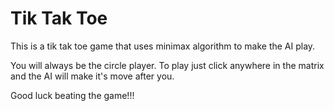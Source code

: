 # Tik Tak Toe

This is a tik tak toe game that uses minimax algorithm to make the AI play.

You will always be the circle player. To play just click anywhere in the matrix and the AI will make it's move after you. 

Good luck beating the game!!!
